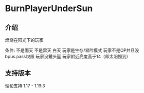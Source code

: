 # BurnPlayerUnderSun
## 介绍
燃烧在阳光下的玩家  
  
条件: 不是雨天 不是雷天 白天 玩家是生存/冒险模式 玩家不是OP并且没bpus.pass权限 玩家没戴头盔 玩家附近亮度高于14（即太阳照到）

## 支持版本
理论支持 1.17 - 1.19.3
